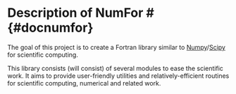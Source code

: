# Description of NumFor # {#docnumfor}

The goal of this project is to create a Fortran library similar to [Numpy](https://www.numpy.org)/[Scipy](https://www.scipy.org) for scientific computing.

This library consists (will consist) of several modules to ease the scientific work. It aims to provide user-friendly utilities and relatively-efficient routines for scientific computing, numerical and related work.

